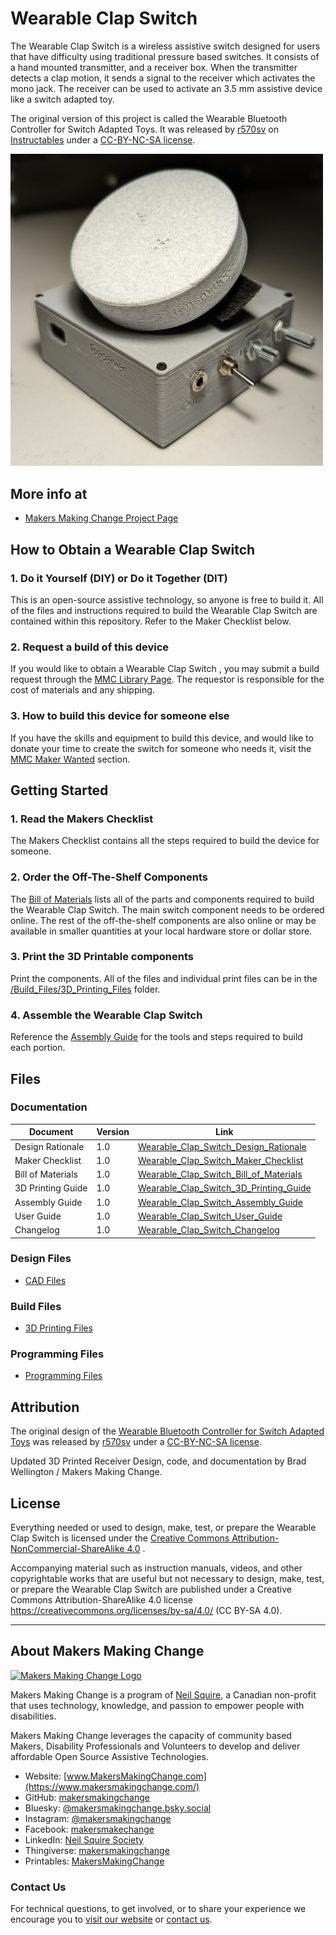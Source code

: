 # Wearable Clap Switch

The Wearable Clap Switch is a wireless assistive switch designed for users that have difficulty using traditional pressure based switches. It consists of a hand mounted transmitter, and a receiver box. When the transmitter detects a clap motion, it sends a signal to the receiver which activates the mono jack. The receiver can be used to activate an 3.5 mm assistive device like a switch adapted toy.

The original version of this project is called the Wearable Bluetooth Controller for Switch Adapted Toys. It was released by [r570sv](https://www.instructables.com/member/r570sv/) on [Instructables](https://www.instructables.com/Wearable-BLE-Controller-for-Switch-Adapted-Toys/) under a [CC-BY-NC-SA license](https://creativecommons.org/licenses/by-nc-sa/4.0/).

<img src="Photos/Wearable_Clap_Switch.jpg" width="500" alt="Picture of Wearable Clap Switch.">

## More info at
- [Makers Making Change Project Page](https://makersmakingchange.com/project/wearable-clap-switch)

## How to Obtain a Wearable Clap Switch
### 1. Do it Yourself (DIY) or Do it Together (DIT)

This is an open-source assistive technology, so anyone is free to build it. All of the files and instructions required to build the Wearable Clap Switch are contained within this repository. Refer to the Maker Checklist below.

### 2. Request a build of this device

If you would like to obtain a Wearable Clap Switch , you may submit a build request through the [MMC Library Page](https://makersmakingchange.com/project/wearable-clap-switch/). The requestor is responsible for the cost of materials and any shipping.

### 3. How to build this device for someone else

If you have the skills and equipment to build this device, and would like to donate your time to create the switch for someone who needs it, visit the [MMC Maker Wanted](https://makersmakingchange.com/maker-wanted/) section.


## Getting Started

### 1. Read the Makers Checklist

The Makers Checklist contains all the steps required to build the device for someone.

### 2. Order the Off-The-Shelf Components

The [Bill of Materials](/Documentation/Wearable_Clap_Switch_BOM.xlsx) lists all of the parts and components required to build the Wearable Clap Switch. The main switch component needs to be ordered online. The rest of the off-the-shelf components are also online or may be available in smaller quantities at your local hardware store or dollar store.

### 3. Print the 3D Printable components

Print the components. All of the files and individual print files can be in the [/Build_Files/3D_Printing_Files](/Build_Files/3D_Printing_Files/) folder.

### 4. Assemble the Wearable Clap Switch

Reference the [Assembly Guide](/Documentation/Wearable_Clap_Switch_Assembly_Guide_V1.0.pdf) for the tools and steps required to build each portion.

## Files
### Documentation
| Document             | Version | Link |
|----------------------|---------|------|
| Design Rationale     | 1.0     | [Wearable_Clap_Switch_Design_Rationale](/Documentation/Wearable_Clap_Switch_Design_Rationale_v1.0.pdf)     |
| Maker Checklist      | 1.0     | [Wearable_Clap_Switch_Maker_Checklist](/Documentation/Wearable_Clap_Switch_Maker_Checklist_v1.0.pdf)     |
| Bill of Materials    | 1.0     | [Wearable_Clap_Switch_Bill_of_Materials](/Documentation/Wearable_Clap_Switch_BOM_v1.0.xlsx)     |
| 3D Printing Guide    | 1.0     | [Wearable_Clap_Switch_3D_Printing_Guide](/Documentation/Wearable_Clap_Switch_3D_Printing_Guide_v1.0.pdf)     |
| Assembly Guide       | 1.0     | [Wearable_Clap_Switch_Assembly_Guide](/Documentation/Wearable_Clap_Switch_Assembly_Guide_v1.0.pdf)     |
| User Guide           | 1.0     | [Wearable_Clap_Switch_User_Guide](/Documentation/Wearable_Clap_Switch_User_Guide_v1.0.pdf)    |
| Changelog            | 1.0     | [Wearable_Clap_Switch_Changelog](/Documentation/Wearable_Clap_Switch_Changelog_v1.0.pdf)     |

### Design Files
 - [CAD Files](/Build_Files/Design_Files)

### Build Files
 - [3D Printing Files](/Build_Files/3D_Printing)

### Programming Files
 - [Programming Files](/Code/Current_Code)

## Attribution
The original design of the [Wearable Bluetooth Controller for Switch Adapted Toys](https://www.instructables.com/Wearable-BLE-Controller-for-Switch-Adapted-Toys/) was released by [r570sv](https://www.instructables.com/member/r570sv/) under a [CC-BY-NC-SA license](https://creativecommons.org/licenses/by-nc-sa/4.0/).

Updated 3D Printed Receiver Design, code, and documentation by Brad Wellington / Makers Making Change.


## License
Everything needed or used to design, make, test, or prepare the Wearable Clap Switch is licensed under the [Creative Commons Attribution-NonCommercial-ShareAlike 4.0](https://creativecommons.org/licenses/by-nc-sa/4.0/) . 

Accompanying material such as instruction manuals, videos, and other copyrightable works that are useful but not necessary to design, make, test, or prepare the Wearable Clap Switch are published under a Creative Commons Attribution-ShareAlike 4.0 license https://creativecommons.org/licenses/by-sa/4.0/ (CC BY-SA 4.0).


---
<!-- ABOUT MMC START -->
## About Makers Making Change
[<img src="https://raw.githubusercontent.com/makersmakingchange/makersmakingchange/main/img/mmc_logo.svg" width="500" alt="Makers Making Change Logo">](https://www.makersmakingchange.com/)

Makers Making Change is a program of [Neil Squire](https://www.neilsquire.ca/), a Canadian non-profit that uses technology, knowledge, and passion to empower people with disabilities.

Makers Making Change leverages the capacity of community based Makers, Disability Professionals and Volunteers to develop and deliver affordable Open Source Assistive Technologies.

 - Website: [www.MakersMakingChange.com](https://www.makersmakingchange.com/)
 - GitHub: [makersmakingchange](https://github.com/makersmakingchange)
 - Bluesky: [@makersmakingchange.bsky.social](https://bsky.app/profile/makersmakingchange.bsky.social)
 - Instagram: [@makersmakingchange](https://www.instagram.com/makersmakingchange)
 - Facebook: [makersmakechange](https://www.facebook.com/makersmakechange)
 - LinkedIn: [Neil Squire Society](https://www.linkedin.com/company/neil-squire-society/)
 - Thingiverse: [makersmakingchange](https://www.thingiverse.com/makersmakingchange/about)
 - Printables: [MakersMakingChange](https://www.printables.com/@MakersMakingChange)

### Contact Us
For technical questions, to get involved, or to share your experience we encourage you to [visit our website](https://www.makersmakingchange.com/) or [contact us](https://www.makersmakingchange.com/s/contact).
<!-- ABOUT MMC END -->
